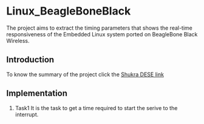 # Linux_BeagleBoneBlack
The project aims to extract the timing parameters that shows the real-time responsiveness of the Embedded Linux system ported on BeagleBone Black Wireless.
## Introduction
To know the summary of the project click the [Shukra DESE link](http://shukra.cedt.iisc.ernet.in/edwiki/Real-time_response_of_the_Embedded_Linux_system_on_BeagleBone_Black_Wireless)
## Implementation
1. Task1
It is the task to get a time required to start the serive to the interrupt. 
